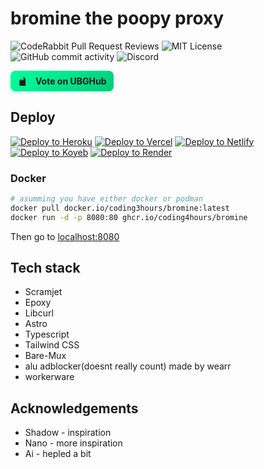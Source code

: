 # bromine the poopy proxy


![CodeRabbit Pull Request Reviews](https://img.shields.io/coderabbit/prs/github/Bromine-Labs/Bromine?utm_source=oss&utm_medium=github&utm_campaign=Bromine-Labs%2FBromine&labelColor=171717&color=FF570A&link=https%3A%2F%2Fcoderabbit.ai&label=CodeRabbit+Reviews)
![MIT License](https://img.shields.io/badge/license-MIT-blue)
![GitHub commit activity](https://img.shields.io/github/commit-activity/w/Bromine-Labs/Bromine)
![Discord](https://img.shields.io/discord/1379249910502916177)

<!-- UBGHub Upvote Widget -->
<a href="https://ubghub.org/?site=Bromine&utm_source=https%3A%2F%2Fbromineproxy.netlify.app" target="_blank" rel="noopener" style="display: inline-flex; align-items: center; gap: 8px; padding: 8px 12px; background: linear-gradient(135deg, #00ff9d 0%, #00cc7a 100%); color: #1a1a1a; border: none; border-radius: 8px; font-family: -apple-system, BlinkMacSystemFont, 'Segoe UI', Roboto, sans-serif; font-size: 14px; font-weight: 600; cursor: pointer; text-decoration: none; box-shadow: 0 2px 4px rgba(0, 255, 157, 0.2); transition: all 0.3s ease;" onmouseover="this.style.transform='translateY(-2px)'; this.style.boxShadow='0 4px 8px rgba(0, 255, 157, 0.3)'" onmouseout="this.style.transform='translateY(0)'; this.style.boxShadow='0 2px 4px rgba(0, 255, 157, 0.2)'">
  <svg style="width: 16px; height: 16px; fill: currentColor;" viewBox="0 0 20 20">
    <path d="M3 10l4-4v3h4V2l4 4v14H3V10z"/>
  </svg>
  <span style="font-weight: 700; margin-left: 4px;">Vote on UBGHub</span>
</a>



## Deploy

[![Deploy to Heroku](https://binbashbanana.github.io/deploy-buttons/buttons/remade/heroku.svg)](https://heroku.com/deploy/?template=https://github.com/Bromine-labs/Bromine)
[![Deploy to Vercel](https://binbashbanana.github.io/deploy-buttons/buttons/remade/vercel.svg)](https://vercel.com/new/clone?repository-url=https://github.com/Bromine-labs/Bromine)
[![Deploy to Netlify](https://binbashbanana.github.io/deploy-buttons/buttons/remade/netlify.svg)](https://app.netlify.com/start/deploy?repository=https://github.com/Bromine-labs/Bromine)
[![Deploy to Koyeb](https://binbashbanana.github.io/deploy-buttons/buttons/remade/koyeb.svg)](https://app.koyeb.com/deploy?type=git&repository=github.com/Bromine-labs/Bromine&branch=main&name=Bromine)
[![Deploy to Render](https://binbashbanana.github.io/deploy-buttons/buttons/remade/render.svg)](https://render.com/deploy?repo=https://github.com/Bromine-labs/Bromine)

### Docker

```bash
# asumming you have either docker or podman
docker pull docker.io/coding3hours/bromine:latest
docker run -d -p 8080:80 ghcr.io/coding4hours/bromine
```

Then go to [localhost:8080](http://localhost:8080)

## Tech stack

- Scramjet
- Epoxy
- Libcurl
- Astro
- Typescript
- Tailwind CSS
- Bare-Mux
- alu adblocker(doesnt really count) made by wearr
- workerware

## Acknowledgements

- Shadow - inspiration
- Nano - more inspiration
- Ai - hepled a bit
